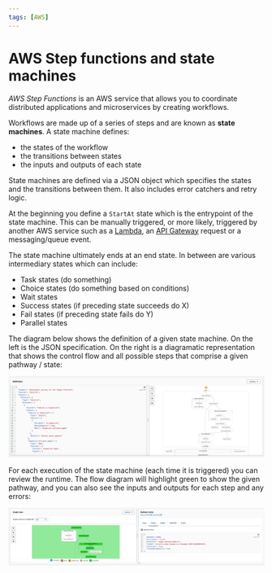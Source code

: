 ```yaml
---
tags: [AWS]
---
```


# AWS Step functions and state machines

_AWS Step Functions_ is an AWS service that allows you to coordinate distributed
applications and microservices by creating workflows.

Workflows are made up of a series of steps and are known as **state machines**.
A state machine defines:

- the states of the workflow
- the transitions between states
- the inputs and outputs of each state

State machines are defined via a JSON object which specifies the states and the
transitions between them. It also includes error catchers and retry logic.

At the beginning you define a `StartAt` state which is the entrypoint of the
state machine. This can be manually triggered, or more likely, triggered by
another AWS service such as a
[Lambda](Lambda_programming_model.md), an
[API Gateway](AWS_API_Gateway.md) request or a messaging/queue
event.

The state machine ultimately ends at an end state. In between are various
intermediary states which can include:

- Task states (do something)
- Choice states (do something based on conditions)
- Wait states
- Success states (if preceding state succeeds do X)
- Fail states (if preceding state fails do Y)
- Parallel states

The diagram below shows the definition of a given state machine. On the left is
the JSON specification. On the right is a diagramatic representation that shows
the control flow and all possible steps that comprise a given pathway / state:

![](static/state-machine-definition.png)

For each execution of the state machine (each time it is triggered) you can
review the runtime. The flow diagram will highlight green to show the given
pathway, and you can also see the inputs and outputs for each step and any
errors:

![](static/state-machine-execution.png)
